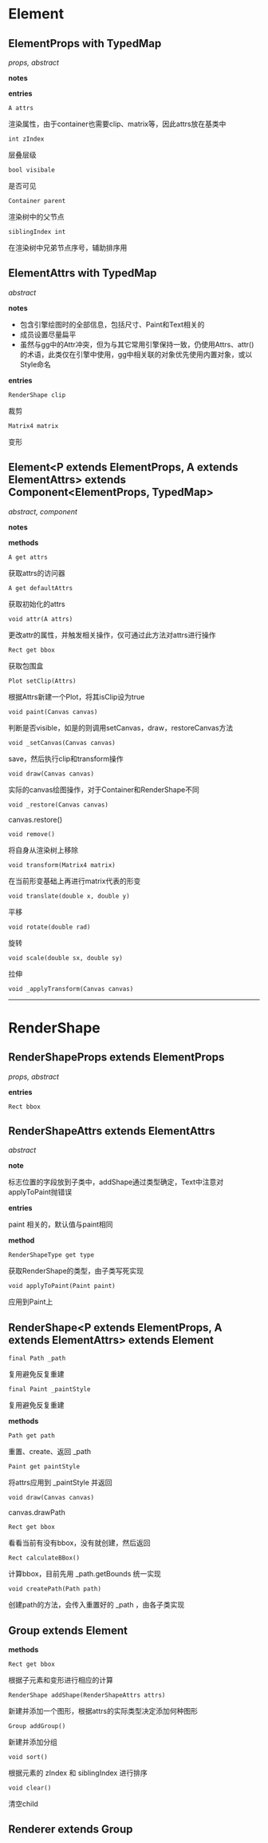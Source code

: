 # Element

## ElementProps<A extends ElementAttrs> with TypedMap

*props, abstract*

**notes**

**entries**

`A attrs`

渲染属性，由于container也需要clip、matrix等，因此attrs放在基类中

`int zIndex`

层叠层级

`bool visibale`

是否可见

`Container parent`

渲染树中的父节点

`siblingIndex int`

在渲染树中兄弟节点序号，辅助排序用

## ElementAttrs with TypedMap

*abstract*

**notes**

- 包含引擎绘图时的全部信息，包括尺寸、Paint和Text相关的
- 成员设置尽量扁平
- 虽然与gg中的Attr冲突，但为与其它常用引擎保持一致，仍使用Attrs、attr()的术语，此类仅在引擎中使用，gg中相关联的对象优先使用内置对象，或以Style命名

**entries**

`RenderShape clip`

裁剪

`Matrix4 matrix`

变形

## Element<P extends ElementProps, A extends ElementAttrs> extends Component<ElementProps, TypedMap>

*abstract, component*

**notes**

**methods**

`A get attrs`

获取attrs的访问器

`A get defaultAttrs`

获取初始化的attrs

`void attr(A attrs)`

更改attr的属性，并触发相关操作，仅可通过此方法对attrs进行操作

`Rect get bbox`

获取包围盒

`Plot setClip(Attrs)`

根据Attrs新建一个Plot，将其isClip设为true

`void paint(Canvas canvas)`

判断是否visible，如是的则调用setCanvas，draw，restoreCanvas方法

`void _setCanvas(Canvas canvas)`

save，然后执行clip和transform操作

`void draw(Canvas canvas)`

实际的canvas绘图操作，对于Container和RenderShape不同

`void _restore(Canvas canvas)`

canvas.restore()

`void remove()`

将自身从渲染树上移除

`void transform(Matrix4 matrix)`

在当前形变基础上再进行matrix代表的形变

`void translate(double x, double y)`

平移

`void rotate(double rad)`

旋转

`void scale(double sx, double sy)`

拉伸

`void _applyTransform(Canvas canvas)`

---

# RenderShape

## RenderShapeProps<A extends RenderShapeAttrs> extends ElementProps<RenderShapeAttrs>

*props, abstract*

**entries**

`Rect bbox`

## RenderShapeAttrs extends ElementAttrs

*abstract*

**note**

标志位置的字段放到子类中，addShape通过类型确定，Text中注意对applyToPaint抛错误

**entries**

paint 相关的，默认值与paint相同

**method**

`RenderShapeType get type`

获取RenderShape的类型，由子类写死实现

`void applyToPaint(Paint paint)`

应用到Paint上

## RenderShape<P extends ElementProps, A extends ElementAttrs> extends Element

`final Path _path`

复用避免反复重建

`final Paint _paintStyle`

复用避免反复重建

**methods**

`Path get path`

重置、create、返回 _path

`Paint get paintStyle`

将attrs应用到 _paintStyle 并返回

`void draw(Canvas canvas)`

canvas.drawPath

`Rect get bbox`

看看当前有没有bbox，没有就创建，然后返回

`Rect calculateBBox()`

计算bbox，目前先用 _path.getBounds 统一实现

`void createPath(Path path)`

创建path的方法，会传入重置好的 _path ，由各子类实现

## Group extends Element

**methods**

`Rect get bbox`

根据子元素和变形进行相应的计算

`RenderShape addShape(RenderShapeAttrs attrs)`

新建并添加一个图形，根据attrs的实际类型决定添加何种图形

`Group addGroup()`

新建并添加分组

`void sort()`

根据元素的 zIndex 和 siblingIndex 进行排序

`void clear()`

清空child

## Renderer extends Group







